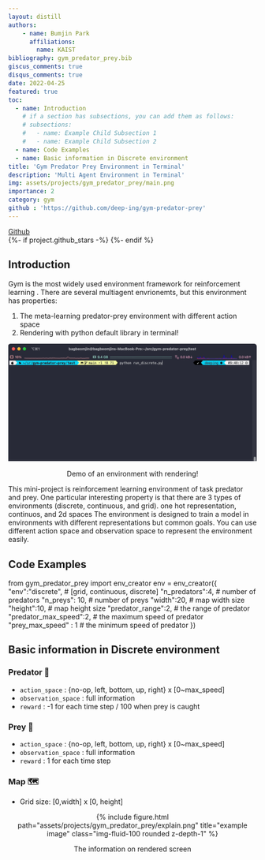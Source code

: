 ```yaml
---
layout: distill
authors: 
    - name: Bumjin Park
      affiliations:
        name: KAIST
bibliography: gym_predator_prey.bib
giscus_comments: true
disqus_comments: true
date: 2022-04-25
featured: true
toc:
  - name: Introduction
    # if a section has subsections, you can add them as follows:
    # subsections:
    #   - name: Example Child Subsection 1
    #   - name: Example Child Subsection 2
  - name: Code Examples
  - name: Basic information in Discrete environment
title: 'Gym Predator Prey Environment in Terminal'
description: 'Multi Agent Environment in Terminal'
img: assets/projects/gym_predator_prey/main.png
importance: 2
category: gym 
github : 'https://github.com/deep-ing/gym-predator-prey'
---
```


<div class="github-icon">
  <div class="icon" data-toggle="tooltip" title="Code Repository">
    <a href="https://github.com/deep-ing/gym-predator-prey"><i class="fab fa-github gh-icon"></i> Github</a> 
  </div> 
  {%- if project.github_stars -%}
  <span class="stars" data-toggle="tooltip" title="GitHub Stars">
    <i class="fas fa-star"></i>
    <span id="{{ project.github_stars }}-stars"></span>
  </span>
  {%- endif %}
</div>


## Introduction
Gym is the most widely used environment framework for reinforcement learning <d-cite key="brockman2016openai"></d-cite>. There are several multiagent envrionemts, but this environment has properties:
1. The meta-learning predator-prey environment with different action space
2. Rendering with python default library in terminal!



<center>
<div class="row">
    <div class="col-sm mt-3 mt-md-0">
        <img src="https://github.com/deep-ing/gym-predator-prey/raw/main/assets/demo.gif" width=700px>
    <p> Demo of an environment with rendering! </p>
    </div>
</div>
</center>

This mini-project is reinforcement learning environment of task predator and prey. One particular interesting property is that there are 3 types of environments (discrete, continuous, and grid).<d-footnote> one hot representation, continuos, and 2d spaces </d-footnote> The environment is designed to train a model in environments with different representations but common goals. You can use different action space and observation space to represent the environment easily.


## Code Examples

<d-code block language="python">
from gym_predator_prey import env_creator
env = env_creator({
    "env":"discrete",           # [grid, continuous, discrete]
    "n_predators":4,           # number of predators
    "n_preys": 10,             # number of preys
    "width":20,                # map width size 
    "height":10,               # map height size
    "predator_range":2,        # the range of predator
    "predator_max_speed":2,    # the maximum speed of predator
    "prey_max_speed" : 1       # the minimum speed of predator
})
</d-code>


## Basic information in Discrete environment

### Predator 🦁 
* `action_space` : {no-op, left, bottom, up, right} x [0~max_speed]
* `observation_space` : full information
* `reward` : -1 for each time step / 100 when prey is caught

###  Prey 🐔 
* `action_space` : {no-op, left, bottom, up, right} x [0~max_speed]
* `observation_space` : full information
* `reward` : 1 for each time step

###  Map 🗺 
* Grid size: [0,width] x [0, height]

<center>
<div class="row">
    <div class="col-sm mt-3 mt-md-0">
        {% include figure.html path="assets/projects/gym_predator_prey/explain.png" title="example image" class="img-fluid-100 rounded z-depth-1" %}
    <p> The information on rendered screen </p>
    </div>
</div>
</center>

